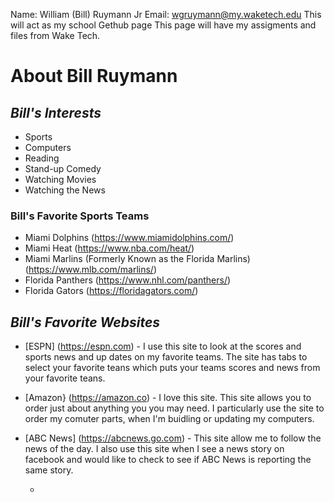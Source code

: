 Name: William (Bill) Ruymann Jr Email: wgruymann@my.waketech.edu 
This will act as my school Gethub page 
This page will have my assigments and files from Wake Tech.

# **About Bill Ruymann**

## *Bill's Interests*
- Sports
- Computers
- Reading
- Stand-up Comedy
- Watching Movies
- Watching the News
### Bill's Favorite Sports Teams
- Miami Dolphins (https://www.miamidolphins.com/)
- Miami Heat (https://www.nba.com/heat/)
- Miami Marlins (Formerly Known as the Florida Marlins) (https://www.mlb.com/marlins/) 
- Florida Panthers (https://www.nhl.com/panthers/)
- Florida Gators (https://floridagators.com/)
## *Bill's Favorite Websites*
- [ESPN] (https://espn.com) - I use this site to look at the scores and sports news and up dates on my favorite teams. The site has tabs to select your favorite teans which puts your teams scores and news from your favorite teans.
- [Amazon} (https://amazon.co) - I love this site. This site allows you to order just about anything you you may need. I particularly use the site to order my comuter parts, when I'm buidling or updating my computers.
- [ABC News] (https://abcnews.go.com) - This site allow me to follow the news of the day. I also use this site when I see a news story on facebook and would like to check to see if ABC News is reporting the same story. 

    - 
